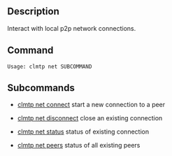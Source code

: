 ## Description
Interact with local p2p network connections.

## Command

```console
Usage: clmtp net SUBCOMMAND
```

## Subcommands
 
 - [clmtp net connect](connect) start a new connection to a peer

 - [clmtp net disconnect](disconnect) close an existing connection
  
 - [clmtp net status](status) status of existing connection
  
 - [clmtp net peers](peers) status of all existing peers
